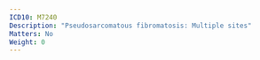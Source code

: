 ```yaml
---
ICD10: M7240
Description: "Pseudosarcomatous fibromatosis: Multiple sites"
Matters: No
Weight: 0
---
```


